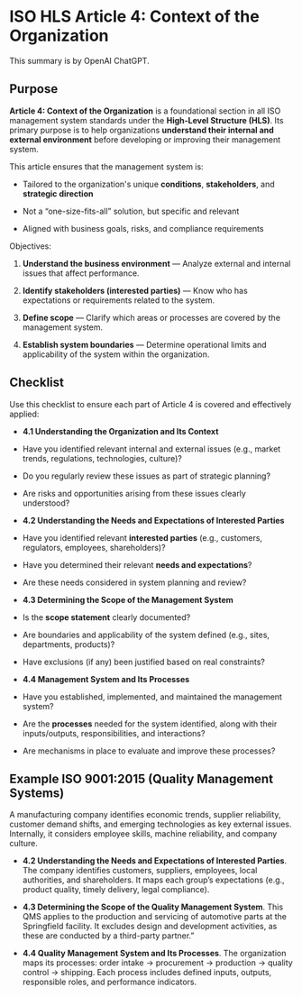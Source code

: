 # ISO HLS Article 4: Context of the Organization

This summary is by OpenAI ChatGPT.

## Purpose

**Article 4: Context of the Organization** is a foundational section in all ISO management system standards under the **High-Level Structure (HLS)**. Its primary purpose is to help organizations **understand their internal and external environment** before developing or improving their management system.

This article ensures that the management system is:

* Tailored to the organization's unique **conditions**, **stakeholders**, and **strategic direction**

* Not a “one-size-fits-all” solution, but specific and relevant

* Aligned with business goals, risks, and compliance requirements

Objectives:

1. **Understand the business environment** — Analyze external and internal issues that affect performance.

2. **Identify stakeholders (interested parties)** — Know who has expectations or requirements related to the system.

3. **Define scope** — Clarify which areas or processes are covered by the management system.

4. **Establish system boundaries** — Determine operational limits and applicability of the system within the organization.

## Checklist

Use this checklist to ensure each part of Article 4 is covered and effectively applied:

* **4.1 Understanding the Organization and Its Context**

* Have you identified relevant internal and external issues (e.g., market trends, regulations, technologies, culture)?

* Do you regularly review these issues as part of strategic planning?

* Are risks and opportunities arising from these issues clearly understood?

* **4.2 Understanding the Needs and Expectations of Interested Parties**

* Have you identified relevant **interested parties** (e.g., customers, regulators, employees, shareholders)?
* Have you determined their relevant **needs and expectations**?
* Are these needs considered in system planning and review?

* **4.3 Determining the Scope of the Management System**

* Is the **scope statement** clearly documented?
* Are boundaries and applicability of the system defined (e.g., sites, departments, products)?
* Have exclusions (if any) been justified based on real constraints?

* **4.4 Management System and Its Processes**

* Have you established, implemented, and maintained the management system?
* Are the **processes** needed for the system identified, along with their inputs/outputs, responsibilities, and interactions?
* Are mechanisms in place to evaluate and improve these processes?

## Example ISO 9001:2015 (Quality Management Systems)

A manufacturing company identifies economic trends, supplier reliability, customer demand shifts, and emerging technologies as key external issues. Internally, it considers employee skills, machine reliability, and company culture.

* **4.2 Understanding the Needs and Expectations of Interested Parties**. The company identifies customers, suppliers, employees, local authorities, and shareholders. It maps each group’s expectations (e.g., product quality, timely delivery, legal compliance).

* **4.3 Determining the Scope of the Quality Management System**. This QMS applies to the production and servicing of automotive parts at the Springfield facility. It excludes design and development activities, as these are conducted by a third-party partner.”

* **4.4 Quality Management System and Its Processes**. The organization maps its processes: order intake → procurement → production → quality control → shipping. Each process includes defined inputs, outputs, responsible roles, and performance indicators.
